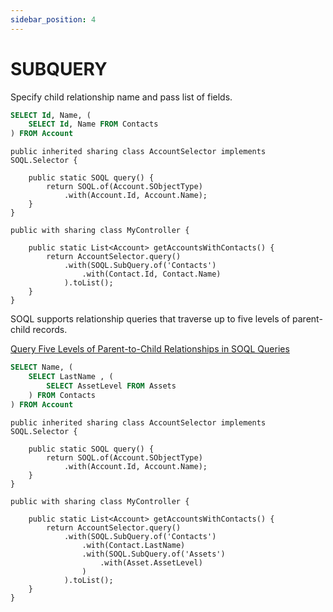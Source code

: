 ```yaml
---
sidebar_position: 4
---
```


# SUBQUERY

Specify child relationship name and pass list of fields.

```sql
SELECT Id, Name, (
    SELECT Id, Name FROM Contacts
) FROM Account
```
```apex
public inherited sharing class AccountSelector implements SOQL.Selector {

    public static SOQL query() {
        return SOQL.of(Account.SObjectType)
            .with(Account.Id, Account.Name);
    }
}

public with sharing class MyController {

    public static List<Account> getAccountsWithContacts() {
        return AccountSelector.query()
            .with(SOQL.SubQuery.of('Contacts')
                .with(Contact.Id, Contact.Name)
            ).toList();
    }
}
```

SOQL supports relationship queries that traverse up to five levels of parent-child records.

[Query Five Levels of Parent-to-Child Relationships in SOQL Queries](https://help.salesforce.com/s/articleView?id=release-notes.rn_api_soql_5level.htm&release=244&type=5)

```sql
SELECT Name, (
    SELECT LastName , (
        SELECT AssetLevel FROM Assets
    ) FROM Contacts
) FROM Account
```
```apex
public inherited sharing class AccountSelector implements SOQL.Selector {

    public static SOQL query() {
        return SOQL.of(Account.SObjectType)
            .with(Account.Id, Account.Name);
    }
}

public with sharing class MyController {

    public static List<Account> getAccountsWithContacts() {
        return AccountSelector.query()
            .with(SOQL.SubQuery.of('Contacts')
                .with(Contact.LastName)
                .with(SOQL.SubQuery.of('Assets')
                    .with(Asset.AssetLevel)
                )
            ).toList();
    }
}
```
